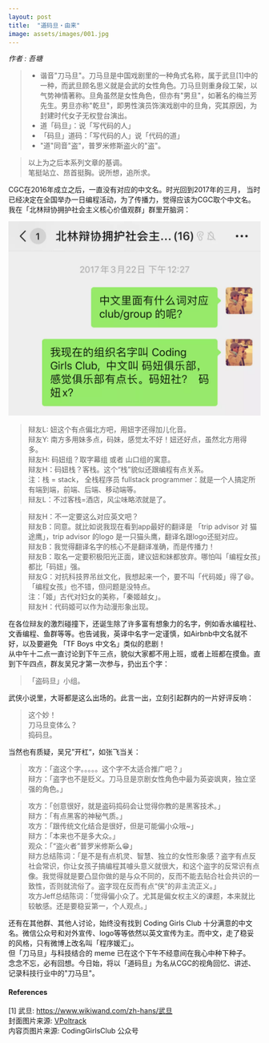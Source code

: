 ```yaml
---
layout: post
title:  "道码旦・由来"
image: assets/images/001.jpg
---
```


_作者 : 吾塘_  

> * 谐音"刀马旦"。刀马旦是中国戏剧里的一种角式名称，属于武旦[1]中的一种，而武旦顾名思义就是会武的女性角色。刀马旦则重身段工架，以气势神情著称。旦角虽然是女性角色，但亦有"男旦"，如著名的梅兰芳先生。男旦亦称"乾旦"，即男性演员饰演戏剧中的旦角，究其原因，为封建时代女子无权登台演出。  
> * 道「码旦」：说「写代码的人」    
> * 「码旦」道码：「写代码的人」说「代码的道」  
> * "道"同音"盗"，普罗米修斯盗火的"盗"。  

>  以上为之后本系列文章的基调。  
>  笔挺站立、昂首挺胸。说所想，追所求。

CGC在2016年成立之后，一直没有对应的中文名。时光回到2017年的三月， 当时已经决定在全国举办一日编程活动，为了传播力，觉得应该为CGC取个中文名。我在「北林辩协拥护社会主义核心价值观群」群里开脑洞：  

![002](../assets/images/002.jpg)

> 辩友L: 妞这个有点偏北方吧，用妞字还得加儿化音。  
> 辩友Y: 南方多用妹多点，码妹，感觉太不好！妞还好点，虽然北方用得多。  
> 辩友H: 码妞组？取字幕组 或者 山口组的寓意。  
> 辩友H：码妞栈？客栈。这个“栈”貌似还跟编程有点关系。  
> 注：栈 = stack， 全栈程序员 fullstack programmer：就是一个人搞定所有端到端，前端、后端、移动端等。  
> 辩友L：不过客栈=酒店，风尘味略浓就是了。  

> 辩友H：不一定要这么对应英文吧？    
> 辩友B：同意。就比如说我现在看到app最好的翻译是 「trip advisor 对 猫途鹰」，trip advisor 的logo 是一只猫头鹰，翻译名跟logo还挺对应。  
> 辩友B：我觉得翻译名字的核心不是翻译准确，而是传播力！  
> 辩友B：取名一定要积极阳光正面，建议妞和妹都放弃。哪怕叫「编程女孩」都比「码妞」强。  
> 辩友G：对抗科技界吊丝文化，我想起来一个，要不叫「代码姬」得了😆。「编程女孩」也不错，但问题是没特点。  
> 注：「姬」古代对妇女的美称，「秦姬越女」。  
> 辩友H：代码姬可以作为动漫形象出现。  

在各位辩友的激烈碰撞下，还诞生除了许多富有想象力的名字，例如香水编程社、文香编程、鱼群等等。也告诫我，英译中名字一定谨慎，如Airbnb中文名就不好，以及要避免 「TF Boys 中文名」类似的悲剧！  
从中午十二点一直讨论到下午三点，貌似大家都不用上班，或者上班都在摸鱼。直到下午四点，群友吴兄才第一次参与，扔出五个字：  

> 「盗码旦」小组。  

武侠小说里，大哥都是这么出场的。此言一出，立刻引起群内的一片好评反响：  

> 这个妙！  
> 刀马旦变体么？  
> 捣码旦。  

当然也有质疑，吴兄”开杠“，如张飞当关：    

> 攻方：「盗这个字。。。。。这个字不太适合推广吧？」    
> 辩方：「盗字也不是贬义。刀马旦是京剧女性角色中最为英姿飒爽，独立坚强的角色。」  

> 攻方：「创意很好，就是盗码捣码会让觉得你教的是黑客技术。」  
> 辩方：「有点黑客的神秘气质。」  
> 攻方：「跟传统文化结合是很好，但是可能偏小众哦~」  
> 辩方：「本来也不是多大众。」  
> 观众：「“盗火者”普罗米修斯么😁」  
> 辩方总结陈词：「是不是有点机灵、智慧、独立的女性形象感？盗字有点反社会常识，你让女孩子搞编程其噱头意义就很大，和这个盗字的反常识有点像。我觉得就是要凸显你做的是与众不同的，反而不能去贴合社会共识的一致性，否则就流俗了。盗字现在反而有点“侠”的非主流正义。」  
> 攻方Jeff总结陈词：「觉得偏小众了。尤其是偏女权主义的课题，本来就比较敏感。还是要稳妥第一，个人观点。」    

还有在其他群、其他人讨论，始终没有找到 Coding Girls Club 十分满意的中文名。微信公众号和对外宣传、logo等等依然以英文宣传为主。而中文，走了稳妥的风格，只有微博上改名叫「程序媛汇」。  
但「刀马旦」与科技结合的 meme 已在这个下午不经意间在我心中种下种子。  
念念不忘，必有回想。今日始，将以「道码旦」为名从CGC的视角回忆、讲述、记录科技行业中的"刀马旦"。  

#### References
[1] 武旦: https://www.wikiwand.com/zh-hans/武旦  
封面图片来源: [VPoltrack](https://twitter.com/VPoltrack)  
内容页图片来源: CodingGirlsClub 公众号  
